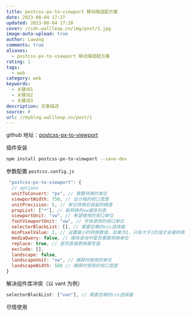 ```yaml
---
title: postcss-px-to-viewport 移动端适配方案
date: 2023-08-04 17:27
updated: 2023-08-04 17:28
cover: //cdn.wallleap.cn/img/post/1.jpg
image-auto-upload: true
author: Luwang
comments: true
aliases:
  - postcss-px-to-viewport 移动端适配方案
rating: 1
tags:
  - web
category: web
keywords:
  - 关键词1
  - 关键词2
  - 关键词3
description: 文章描述
source: #
url: //myblog.wallleap.cn/post/1
---
```


github 地址：[postcss-px-to-viewport](https://link.juejin.cn?target=https%3A%2F%2Fgithub.com%2Fevrone%2Fpostcss-px-to-viewport%2Fblob%2Fmaster%2FREADME.md "https://github.com/evrone/postcss-px-to-viewport/blob/master/README.md")

插件安装

```sh
npm install postcss-px-to-viewport --save-dev
```

参数配置 `postcss.config.js`

```js
 "postcss-px-to-viewport": {
  // options
  unitToConvert: "px", // 需要转换的单位
  viewportWidth: 750, // 设计稿的视口宽度
  unitPrecision: 5, // 单位转换后保留的精度
  propList: ["*"], // 能转换的vw属性列表
  viewportUnit: "vw", // 希望使用的视口单位
  fontViewportUnit: "vw", // 字体使用的视口单位
  selectorBlackList: [], // 需要忽略的css选择器
  minPixelValue: 1, // 设置最小的转换数值，如果为1，只有大于1的值才会被转换
  mediaQuery: false, // 媒体查询中是否需要转换单位
  replace: true, // 是否直接更换属性值
  exclude: [],
  landscape: false,
  landscapeUnit: "vw", // 横屏时使用的单位
  landscapeWidth: 568 // 横屏时使用的视口宽度
}
```

解决组件库冲突（以 vant 为例）

```js
selectorBlackList: ["van"], // 需要忽略的css选择器
```

尽情使用

